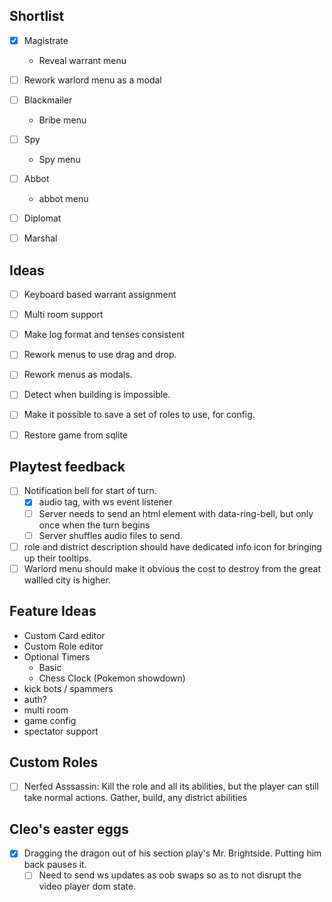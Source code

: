 ## Shortlist
- [x] Magistrate
    - Reveal warrant menu

- [ ] Rework warlord menu as a modal

- [ ] Blackmailer
    - Bribe menu

- [ ] Spy
    - Spy menu

- [ ] Abbot 
    - abbot menu

- [ ] Diplomat 
- [ ] Marshal 

## Ideas
- [ ] Keyboard based warrant assignment
- [ ] Multi room support
- [ ] Make log format and tenses consistent
- [ ] Rework menus to use drag and drop.
- [ ] Rework menus as modals.
- [ ] Detect when building is impossible.
- [ ] Make it possible to save a set of roles to use, for config.
- [ ] Restore game from sqlite


## Playtest feedback
- [ ] Notification bell for start of turn.
    - [x] audio tag, with ws event listener
    - [ ] Server needs to send an html element with data-ring-bell, but only once when the turn begins
    - [ ] Server shuffles audio files to send.
- [ ] role and district description should have dedicated info icon for bringing up their tooltips.
- [ ] Warlord menu should make it obvious the cost to destroy from the great wallled city is higher.

## Feature Ideas
- Custom Card editor
- Custom Role editor
- Optional Timers
    - Basic
    - Chess Clock (Pokemon showdown)
- kick bots / spammers
- auth?
- multi room
- game config
- spectator support

## Custom Roles
- [ ] Nerfed Asssassin: Kill the role and all its abilities, but the player can still take normal actions. Gather, build, any district abilities

## Cleo's easter eggs
- [x] Dragging the dragon out of his section play's Mr. Brightside. Putting him back pauses it.
    - [ ] Need to send ws updates as oob swaps so as to not disrupt the video player dom state.
